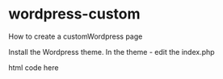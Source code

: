 # wordpress-custom
How to create a customWordpress page

Install the Wordpress theme. 
In the theme - edit the index.php 

<?php
get_header(); ?>
html code here
<?php get_footer(); ?>
